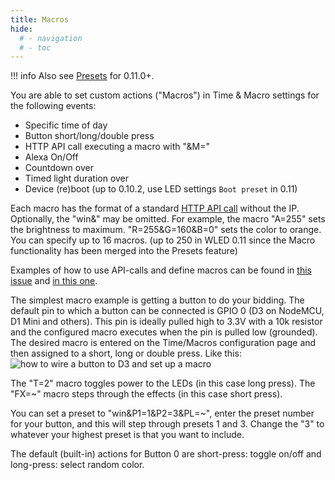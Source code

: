 ```yaml
---
title: Macros
hide:
  # - navigation
  # - toc
---
```

!!! info
    Also see [Presets](/features/presets) for 0.11.0+.

You are able to set custom actions ("Macros") in Time & Macro settings for the following events:

- Specific time of day
- Button short/long/double press
- HTTP API call executing a macro with "&M="
- Alexa On/Off
- Countdown over
- Timed light duration over
- Device (re)boot (up to 0.10.2, use LED settings `Boot preset` in 0.11)

Each macro has the format of a standard [HTTP API call](/interfaces/http-api) without the IP. Optionally, the "win&" may be omitted.
For example, the macro "A=255" sets the brightness to maximum. "R=255&G=160&B=0" sets the color to orange.
You can specify up to 16 macros. (up to 250 in WLED 0.11 since the Macro functionality has been merged into the Presets feature)

Examples of how to use API-calls and define macros can be found in [this issue](https://github.com/Aircoookie/WLED/issues/801#issuecomment-635600255) and [in this one](https://github.com/Aircoookie/WLED/issues/199#issuecomment-520143239).

The simplest macro example is getting a button to do your bidding.  The default pin to which a button can be connected is GPIO 0 (D3 on NodeMCU, D1 Mini and others).  This pin is ideally pulled high to 3.3V with a 10k resistor and the configured macro executes when the pin is pulled low (grounded). The desired macro is entered on the Time/Macros configuration page and then assigned to a short, long or double press. Like this:
![how to wire a button to D3 and set up a macro](https://user-images.githubusercontent.com/40203361/64235553-e3c41300-cef8-11e9-833f-c5062aaba124.jpg)

The "T=2" macro toggles power to the LEDs (in this case long press).
The "FX=~" macro steps through the effects (in this case short press).

You can set a preset to "win&P1=1&P2=3&PL=~", enter the preset number for your button, and this will step through presets 1 and 3. Change the "3" to whatever your highest preset is that you want to include.

The default (built-in) actions for Button 0 are short-press: toggle on/off and long-press: select random color.

